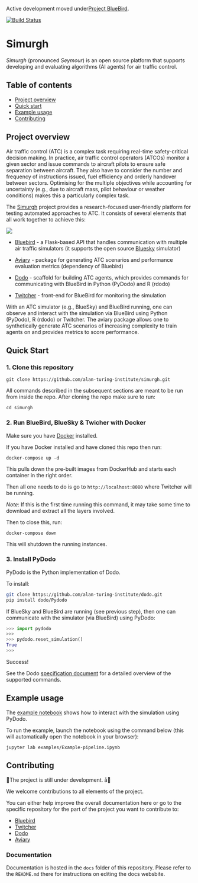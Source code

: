 Active development moved under[Project BlueBird](https://github.com/project-bluebird).

[![Build Status](https://travis-ci.com/alan-turing-institute/simurgh.svg?branch=master)](https://travis-ci.com/alan-turing-institute/simurgh)

# Simurgh

*Simurgh* (pronounced _Seymour_) is an open source platform that supports developing
and evaluating algorithms (AI agents) for air traffic control.

## Table of contents

- [Project overview](#project-overview)
- [Quick start](#quick-start)
- [Example usage](#example-usage)
- [Contributing](#contributing)

## Project overview

Air traffic control (ATC) is a complex task requiring real-time safety-critical decision
making. In practice, air traffic control operators (ATCOs) monitor a given sector and issue commands
to aircraft pilots to ensure safe separation between aircraft. They also have to consider
the number and frequency of instructions issued, fuel efficiency and orderly handover between sectors.
Optimising for the multiple objectives while accounting for uncertainty (e.g., due to aircraft mass, pilot behaviour or weather conditions) makes this a particularly complex task.

The [Simurgh](https://en.wikipedia.org/wiki/Simurgh) project provides a research-focused user-friendly
platform for testing automated approaches to ATC. It consists of several elements that
all work together to achieve this:

![](./docs/img/simurgh-deps.png)

- [Bluebird](https://github.com/alan-turing-institute/bluebird) - a Flask-based API that handles communication with multiple air traffic simulators (it supports the open source [Bluesky](https://github.com/alan-turing-institute/bluesky) simulator)

- [Aviary](https://github.com/alan-turing-institute/aviary) - package for generating ATC scenarios and performance evaluation metrics (dependency of Bluebird)

- [Dodo](https://github.com/alan-turing-institute/dodo) - scaffold for building ATC agents, which provides commands for communicating with BlueBird in Python (PyDodo) and R (rdodo)

- [Twitcher](https://github.com/alan-turing-institute/twitcher) - front-end for BlueBird for monitoring the simulation

With an ATC simulator (e.g., BlueSky) and BlueBird running, one can observe and interact with the simulation via BlueBird using Python (PyDodo), R (rdodo) or Twitcher. The aviary package allows one to synthetically generate ATC scenarios of increasing complexity to train agents on and provides metrics to score performance.

## Quick Start

### 1. Clone this repository


```{bash}
git clone https://github.com/alan-turing-institute/simurgh.git
```

All commands described in the subsequent sections are meant to be run from inside the repo. After cloning the repo make sure to run:

```{bash}
cd simurgh
```

### 2. Run BlueBird, BlueSky & Twicher with Docker

Make sure you have [Docker](https://www.docker.com/get-started) installed.

If you have Docker installed and have cloned this repo then run:

```{bash}
docker-compose up -d
```

This pulls down the pre-built images from DockerHub and
starts each container in the right order.

Then all one needs to do is go to
`http://localhost:8080` where Twitcher will be running.

_Note_: If this is the first time running this command, it may take some time to
download and extract all the layers involved.

Then to close this, run:

```
docker-compose down
```

This will shutdown the running instances.

### 3. Install PyDodo

PyDodo is the Python implementation of Dodo.

To install:

```bash
git clone https://github.com/alan-turing-institute/dodo.git
pip install dodo/Pydodo
```

If BlueSky and BlueBird are running (see previous step), then one can communicate with the simulator (via
BlueBird) using PyDodo:

```python
>>> import pydodo
>>>
>>> pydodo.reset_simulation()
True
>>>
```

Success!

See the Dodo [specification document](https://github.com/alan-turing-institute/dodo/blob/master/Specification.md) for a detailed overview of the supported commands.

## Example usage

The [example notebook](examples/Example-pipeline.ipynb) shows how to interact with the simulation using PyDodo.

To run the example, launch the notebook using the command below (this will automatically open the notebook in your browser):

 ```{bash}
 jupyter lab examples/Example-pipeline.ipynb
 ```

## Contributing

🚧The project is still under development. å🚧

We welcome contributions to all elements of the project.

You can either help improve the overall documentation here or go to the specific repository for the part of the project you want to contribute to:
- [Bluebird](https://github.com/alan-turing-institute/bluebird)
- [Twitcher](https://github.com/alan-turing-institutetwitcher)
- [Dodo](https://github.com/alan-turing-institute/dodo)
- [Aviary](https://github.com/alan-turing-institute/aviary)

### Documentation

Documentation is hosted in the `docs` folder of this repository. Please refer to the `README.md` there for instructions on editing the docs websbite.
